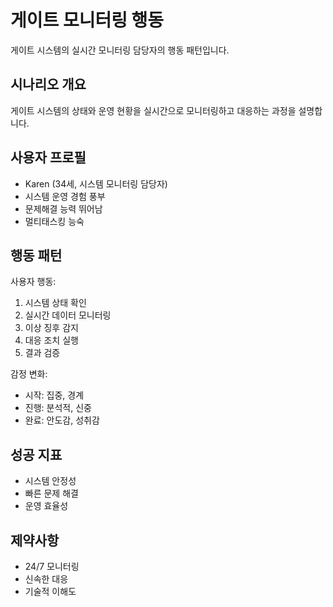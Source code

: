 # 게이트 모니터링 행동

게이트 시스템의 실시간 모니터링 담당자의 행동 패턴입니다.

## 시나리오 개요
게이트 시스템의 상태와 운영 현황을 실시간으로 모니터링하고 대응하는 과정을 설명합니다.

## 사용자 프로필
- Karen (34세, 시스템 모니터링 담당자)
- 시스템 운영 경험 풍부
- 문제해결 능력 뛰어남
- 멀티태스킹 능숙

## 행동 패턴

사용자 행동:
1. 시스템 상태 확인
2. 실시간 데이터 모니터링
3. 이상 징후 감지
4. 대응 조치 실행
5. 결과 검증

감정 변화:
- 시작: 집중, 경계
- 진행: 분석적, 신중
- 완료: 안도감, 성취감

## 성공 지표
- 시스템 안정성
- 빠른 문제 해결
- 운영 효율성

## 제약사항
- 24/7 모니터링
- 신속한 대응
- 기술적 이해도

